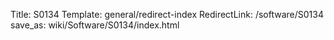 Title: S0134
Template: general/redirect-index
RedirectLink: /software/S0134
save_as: wiki/Software/S0134/index.html